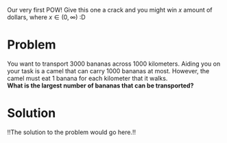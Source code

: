 Our very first POW! Give this one a crack and you might win $x$ amount of
dollars, where $x \in (0, \infty)$ :D

# Problem
You want to transport 3000 bananas across 1000 kilometers.
Aiding you on your task is a camel that can carry 1000 bananas at most. However,
the camel must eat 1 banana for each kilometer that it walks.\
**What is the largest number of bananas that can be transported?**

# Solution
!!The solution to the problem would go here.!!

